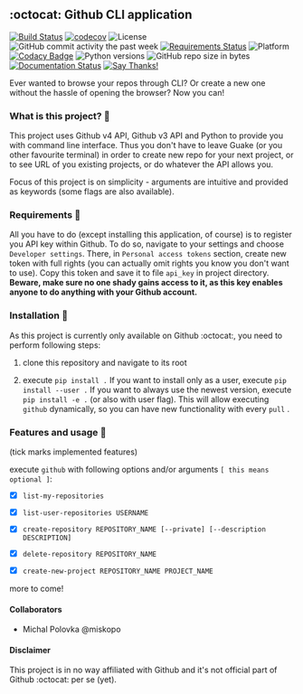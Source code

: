 ## :octocat: Github CLI application
[![Build Status](https://img.shields.io/travis/miskopo/github_cli_app.svg?logo=travis-ci)](https://travis-ci.org/miskopo/github_cli_app)
[![codecov](https://codecov.io/gh/miskopo/github_cli_app/branch/master/graph/badge.svg)](https://codecov.io/gh/miskopo/github_cli_app)
![License](https://img.shields.io/github/license/miskopo/github_cli_app.svg)
![GitHub commit activity the past week](https://img.shields.io/github/commit-activity/w/miskopo/github_cli_app.svg)
[![Requirements Status](https://requires.io/github/miskopo/github_cli_app/requirements.svg?branch=master)](https://requires.io/github/miskopo/github_cli_app/requirements/?branch=master)
![Platform](https://img.shields.io/badge/platform-linux-%23FCC624.svg?logo=linux)
[![Codacy Badge](https://api.codacy.com/project/badge/Grade/e2df8b89fe57485b8a9b798af0578acc)](https://www.codacy.com/app/miskopo/github_cli_app?utm_source=github.com&amp;utm_medium=referral&amp;utm_content=miskopo/github_cli_app&amp;utm_campaign=Badge_Grade)
![Python versions](https://img.shields.io/badge/python-3.6|3.7-3776AB.svg?logo=python)
![GitHub repo size in bytes](https://img.shields.io/github/repo-size/miskopo/github_cli_app.svg)
[![Documentation Status](https://readthedocs.org/projects/github-cli-app/badge/?version=latest)](https://github-cli-app.readthedocs.io/en/latest/?badge=latest)
[![Say Thanks!](https://img.shields.io/badge/Say%20Thanks-!-1EAEDB.svg)](https://saythanks.io/to/miskopo)

Ever wanted to browse your repos through CLI? Or create a new one without the hassle of opening the browser? Now you can!

### What is this project? :camel: 
This project uses Github v4 API, Github v3 API and Python to provide you with command line interface. Thus you don't have to leave Guake (or you other favourite terminal) in order to
create new repo for your next project, or to see URL of you existing projects, or do whatever the API allows you.

Focus of this project is on simplicity - arguments are intuitive and provided as keywords (some flags are also available).

### Requirements :rocket: 
All you have to do (except installing this application, of course) is to register you API key within Github. To do so, navigate to your settings and choose `Developer settings`.
There, in `Personal access tokens` section, create new token with full rights (you can actually omit rights you know you don't want to use). Copy this token and save it to file 
`api_key` in project directory. **Beware, make sure no one shady gains access to it, as this key enables anyone to do anything with your Github account.**


### Installation  :whale:
As this project is currently only available on Github :octocat:, you need to perform following steps:

1. clone this repository and navigate to its root

2. execute `pip install .`
If you want to install only as a user, execute `pip install --user .`
If you want to always use the newest version, execute `pip install -e .` (or also with user flag). This will allow executing `github` dynamically, so you can have new functionality with every `pull` .

### Features and usage :construction: 
(tick marks implemented features) 

execute `github` with following options and/or arguments `[ this means optional ]`:

- [x]  `list-my-repositories `
- [x]  `list-user-repositories USERNAME `
- [x]  `create-repository REPOSITORY_NAME [--private] [--description DESCRIPTION]`
- [x]  `delete-repository REPOSITORY_NAME `
- [x]  `create-new-project REPOSITORY_NAME PROJECT_NAME`


more to come!

#### Collaborators
- Michal Polovka    @miskopo

#### Disclaimer
This project is in no way affiliated with Github and it's not official part of Github :octocat: per se (yet).
